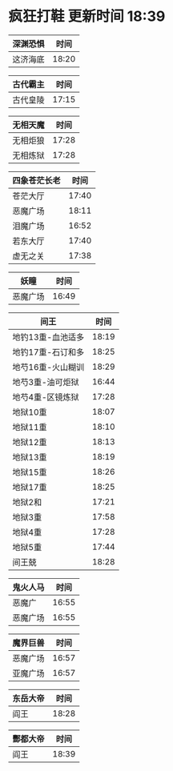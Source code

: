 # 疯狂打鞋 更新时间 18:39

| 深渊恐惧   | 时间    |
|--------|-------|
| 这济海底 | 18:20 |

| 古代霸主   | 时间    |
|--------|-------|
| 古代皇陵 | 17:15 |

| 无相天魔   | 时间    |
|--------|-------|
| 无相炬狼 | 17:28 |
| 无相炼狱 | 17:28 |

| 四象苍茫长老   | 时间    |
|--------|-------|
| 苍茫大厅 | 17:40 |
| 恶魔广场 | 18:11 |
| 泪魔广场 | 16:52 |
| 若东大厅 | 17:40 |
| 虚无之关 | 17:38 |

| 妖瞳   | 时间    |
|--------|-------|
| 恶魔广场 | 16:49 |

| 间王   | 时间    |
|--------|-------|
| 地钓13重-血池适多 | 18:19 |
| 地钓17重-石订和多 | 18:25 |
| 地芍16重-火山糊训 | 18:29 |
| 地芍3重-油可炬狱 | 16:44 |
| 地芍4重-区镜炼狱 | 17:28 |
| 地狱10重 | 18:07 |
| 地狱11重 | 18:10 |
| 地狱12重 | 18:13 |
| 地狱13重 | 18:19 |
| 地狱15重 | 18:26 |
| 地狱17重 | 18:25 |
| 地狱2和 | 17:21 |
| 地狱3重 | 17:58 |
| 地狱4重 | 17:28 |
| 地狱5重 | 17:44 |
| 间王兢 | 18:28 |

| 鬼火人马   | 时间    |
|--------|-------|
| 恶魔广 | 16:55 |
| 恶魔广场 | 16:55 |

| 魔界巨兽   | 时间    |
|--------|-------|
| 恶魔广场 | 16:57 |
| 亚魔广场 | 16:57 |

| 东岳大帝   | 时间    |
|--------|-------|
| 阎王 | 18:28 |

| 酆都大帝   | 时间    |
|--------|-------|
| 阎王 | 18:39 |